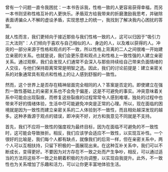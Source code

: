 曾有一个问题一直令我困扰：一本书告诉我，性格一致的人更容易获得幸福，而另一本书则坚称性格互补的人更快乐。矛盾双方给我带来的折磨激励我思考，并破除表面诱骗众人不解的虚设矛盾，实现思想上的统一，我找到了解决我内心困扰的答案。

就人性而言，我们更倾向于接近那些与我们性格一致的人，这可以归因于"吸引力三大法则"：人们倾向于喜欢与自己相似的人、身边的人，以及难以获得的人。冲突的一部分来源于性格和观点的不一致，所以性格上背离的二人之间很难一开始建立亲密的关系。也就是说，我们会更乐意和观点上和性格上一致性强的人建立亲密关系。通过观察，我们会发现人们通常不会深入与那些持续给自己带来负面情绪的人交往，与他们保持距离常常是明智之选。因此，我们的讨论前提是：建立亲密关系的对象通常具有观点和性格上的让人感到舒服的一致性。

然而，这个世界上是否存在精神层面完全相同的人？答案是否定的。即使建立在强烈一致性基础上的亲密关系也不会免于偏差，这是不可避免的事实。冲突意味着关系中可能会出现裂痕，而修复这些裂痕的过程常常令人感到难堪，独处的过程中也带来不好的情绪体验，生活中尽可能避免冲突是正常的心理。所以，现在面临的困境就是因为一致性而建立亲密关系的二人体验到不一致性，而且相处越深发现的越多。这种矛盾源于观点的错误，即冲突不好，对方和我意见不同就是不支持。

首先，我们不应将一致性的强度视为最终目标，因为在面临不可避免的不一致性时，这可能会导致挫折。相反，我们应该学会适应不一致性，以实现互补性。一个很好的比喻是，我们每个人都有缺点，就像我们的后背一样，但在亲密关系中，两个人可以互相扶持，只留下积极的一面展现出来。在这种互补关系中，我们可以不断成长，变得更好。不要因为对方存在不一致之处而产生争吵，相反，可以通过适当的方法将这些不一致之处朝着积极的方向调整，以实现自我提升。此外，不一致性也为关系增加了乐趣和活力，可以让你更丰富地体验生活。



